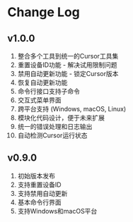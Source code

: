 # Change Log

## v1.0.0
1. 整合多个工具到统一的Cursor工具集
2. 重置设备ID功能 - 解决试用限制问题
3. 禁用自动更新功能 - 锁定Cursor版本
4. 恢复自动更新功能
5. 命令行接口支持子命令
6. 交互式菜单界面
7. 跨平台支持 (Windows, macOS, Linux)
8. 模块化代码设计，便于未来扩展
9. 统一的错误处理和日志输出
10. 自动检测Cursor运行状态

## v0.9.0
1. 初始版本发布
2. 支持重置设备ID
3. 支持禁用自动更新
4. 基本命令行界面
5. 支持Windows和macOS平台
